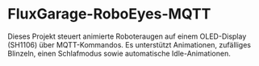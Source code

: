 # FluxGarage-RoboEyes-MQTT
Dieses Projekt steuert animierte Roboteraugen auf einem OLED-Display (SH1106) über MQTT-Kommandos. Es unterstützt Animationen, zufälliges Blinzeln, einen Schlafmodus sowie automatische Idle-Animationen.
